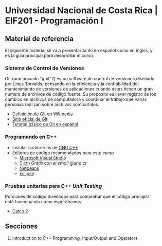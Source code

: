 # Universidad Nacional de Costa Rica | EIF201 - Programación I
## Material de referencia

El siguiente material se va a presentar tanto en español como en ingles, y es la guía principal para desarrollar el curso.

### Sistema de Control de Versiones
Git (pronunciado "guit"2​) es un software de control de versiones diseñado por Linus Torvalds, pensando en la eficiencia y la confiabilidad del mantenimiento de versiones de aplicaciones cuando éstas tienen un gran número de archivos de código fuente. Su propósito es llevar registro de los cambios en archivos de computadora y coordinar el trabajo que varias personas realizan sobre archivos compartidos.

- [Definición de Git en Wikipedia](https://es.wikipedia.org/wiki/Git)
- [Sitio oficial de Git](https://git-scm.com/)
- [Tutorial básico de Git en español](https://rogerdudler.github.io/git-guide/index.es.html)

### Programando en C++

- Instalar las librerías de [GNU C++](gcc.gnu.org/install/binaries.html)
- Editores de código recomendados para este curso
	- [Microsoft Visual Studio](https://visualstudio.microsoft.com/vs/features/cplusplus/)
	- [Clion](https://www.jetbrains.com/clion/) *Gratis con el email @una.cr*
	- [Netbeans](https://netbeans.org/features/cpp/)
	- [Eclipse](https://www.eclipse.org/downloads/packages/release/luna/r/eclipse-ide-cc-developers)

### Pruebas unitarias para C++ *Unit Testing*
Porciones de código diseñados para comprobar que el código principal está funcionando como esperábamos.
- [Catch 2](https://github.com/catchorg/Catch2)

## Secciones
1. Introduction to C++ Programming, Input/Output and Operators